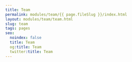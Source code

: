 ```yaml
---
title: Team
permalink: modules/team/{{ page.fileSlug }}/index.html
layout: modules/team/team.html
slug: team
tags: pages
seo:
  noindex: false
  title: Team
  og:title: Team
  twitter:title: Team
---
```



